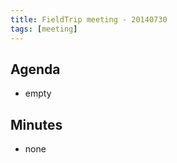 ```yaml
---
title: FieldTrip meeting - 20140730
tags: [meeting]
---
```


## Agenda

- empty

## Minutes

- none
